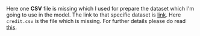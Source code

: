 Here one **CSV** file is missing which I used for prepare the dataset which I'm going to use in the model. The link to that specific dataset is [link](https://www.kaggle.com/rounakbanik/the-movies-dataset). Here `credit.csv` is the file which is missing. For further details please do read [this](https://github.com/divyanshugit/Recommendation-System-based-on-Sentiment-Analysis/blob/master/README.md).
